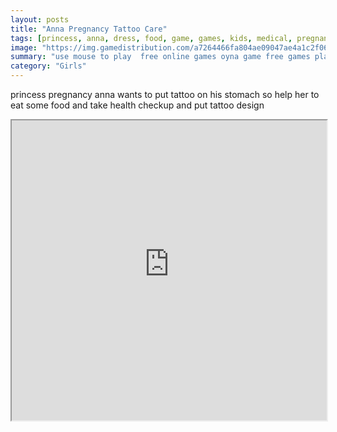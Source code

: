 ```yaml
---
layout: posts
title: "Anna Pregnancy Tattoo Care"
tags: [princess, anna, dress, food, game, games, kids, medical, pregnant, tattoos, free, online, games, oyna, game, free, games, play, play, games]
image: "https://img.gamedistribution.com/a7264466fa804ae09047ae4a1c2f0617.jpg"
summary: "use mouse to play  free online games oyna game free games play play games"
category: "Girls"
---
```


princess pregnancy anna wants to put tattoo on his stomach so help her to eat some food and take health checkup and put tattoo design

<iframe width="100%" height="480px;" src="https://html5.gamedistribution.com/a7264466fa804ae09047ae4a1c2f0617/"></iframe>